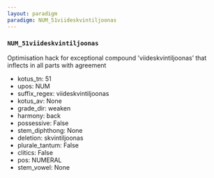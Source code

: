 ```yaml
---
layout: paradigm
paradigm: NUM_51viideskvintiljoonas
---
```

### ` NUM_51viideskvintiljoonas `

Optimisation hack for exceptional compound ’viideskvintiljoonas’ that inflects in all parts with agreement
* kotus_tn: 51
* upos: NUM
* suffix_regex: viideskvintiljoonas
* kotus_av: None
* grade_dir: weaken
* harmony: back
* possessive: False
* stem_diphthong: None
* deletion: skvintiljoonas
* plurale_tantum: False
* clitics: False
* pos: NUMERAL
* stem_vowel: None
